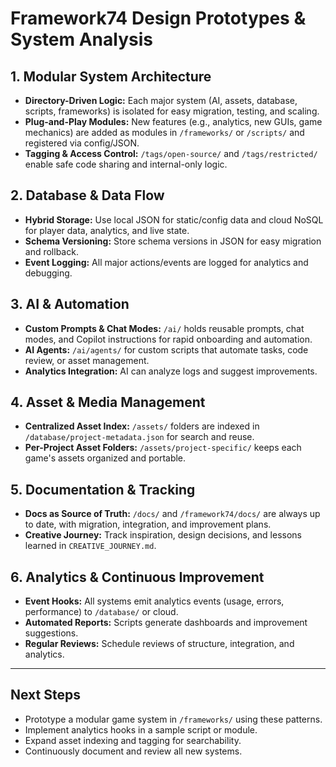 # Framework74 Design Prototypes & System Analysis

## 1. Modular System Architecture
- **Directory-Driven Logic:** Each major system (AI, assets, database, scripts, frameworks) is isolated for easy migration, testing, and scaling.
- **Plug-and-Play Modules:** New features (e.g., analytics, new GUIs, game mechanics) are added as modules in `/frameworks/` or `/scripts/` and registered via config/JSON.
- **Tagging & Access Control:** `/tags/open-source/` and `/tags/restricted/` enable safe code sharing and internal-only logic.

## 2. Database & Data Flow
- **Hybrid Storage:** Use local JSON for static/config data and cloud NoSQL for player data, analytics, and live state.
- **Schema Versioning:** Store schema versions in JSON for easy migration and rollback.
- **Event Logging:** All major actions/events are logged for analytics and debugging.

## 3. AI & Automation
- **Custom Prompts & Chat Modes:** `/ai/` holds reusable prompts, chat modes, and Copilot instructions for rapid onboarding and automation.
- **AI Agents:** `/ai/agents/` for custom scripts that automate tasks, code review, or asset management.
- **Analytics Integration:** AI can analyze logs and suggest improvements.

## 4. Asset & Media Management
- **Centralized Asset Index:** `/assets/` folders are indexed in `/database/project-metadata.json` for search and reuse.
- **Per-Project Asset Folders:** `/assets/project-specific/` keeps each game's assets organized and portable.

## 5. Documentation & Tracking
- **Docs as Source of Truth:** `/docs/` and `/framework74/docs/` are always up to date, with migration, integration, and improvement plans.
- **Creative Journey:** Track inspiration, design decisions, and lessons learned in `CREATIVE_JOURNEY.md`.

## 6. Analytics & Continuous Improvement
- **Event Hooks:** All systems emit analytics events (usage, errors, performance) to `/database/` or cloud.
- **Automated Reports:** Scripts generate dashboards and improvement suggestions.
- **Regular Reviews:** Schedule reviews of structure, integration, and analytics.

---

## Next Steps
- Prototype a modular game system in `/frameworks/` using these patterns.
- Implement analytics hooks in a sample script or module.
- Expand asset indexing and tagging for searchability.
- Continuously document and review all new systems.

